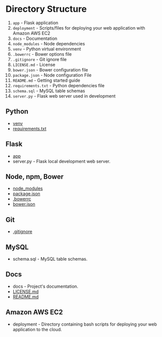 # Directory Structure
1. `app` - Flask application
2. `deployment` - Scripts/files for deploying your web application with Amazon AWS EC2
3. `docs` - Documentation
4. `node_modules` - Node dependencies
5. `venv` - Python virtual environment
6. `.bowerrc` - Bower options file
7. `.gitignore` - Git ignore file
8. `LICENSE.md` - License
9. `bower.json` - Bower configuration file
10. `package.json` - Node configuration File
11. `README.md` - Getting started guide
12. `requirements.txt` - Python dependencies file
13. `schema.sql` - MySQL table schemas
14. `server.py` - Flask web server used in development

## Python
* [venv](http://docs.python-guide.org/en/latest/dev/virtualenvs/)
* [requirements.txt](https://pip.pypa.io/en/1.1/requirements.html)

## Flask
* [app](http://flask.pocoo.org/docs/patterns/packages/)
* server.py - Flask local development web server.

## Node, npm, Bower
* [node_modules](https://www.npmjs.org/doc/files/npm-folders.html)
* [package.json](http://docs.nodejitsu.com/articles/getting-started/npm/what-is-the-file-package-json)
* [.bowerrc](https://github.com/bower/bower#custom-install-directory)
* [bower.json](https://github.com/bower/bower#defining-a-package)

## Git
* [.gitignore](https://help.github.com/articles/ignoring-files)

## MySQL
* schema.sql - MySQL table schemas.

## Docs
* docs - Project's documentation.
* [LICENSE.md](http://en.wikipedia.org/wiki/MIT_License)
* [README.md](https://github.com/stormpython/insightfl/blob/master/README.md)

## Amazon AWS EC2
* deployment - Directory containing bash scripts for deploying your web application to the cloud.
